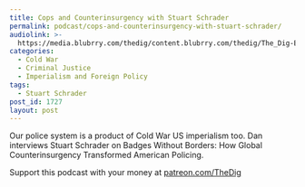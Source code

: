 ```yaml
---
title: Cops and Counterinsurgency with Stuart Schrader
permalink: podcast/cops-and-counterinsurgency-with-stuart-schrader/
audiolink: >-
  https://media.blubrry.com/thedig/content.blubrry.com/thedig/The_Dig-EP_265-Schrader.mp3
categories:
  - Cold War
  - Criminal Justice
  - Imperialism and Foreign Policy
tags:
  - Stuart Schrader
post_id: 1727
layout: post
---
```


Our police system is a product of Cold War US imperialism too. Dan interviews Stuart Schrader on
Badges Without Borders: How Global Counterinsurgency Transformed American Policing.

Support this podcast with your money at
[patreon.com/TheDig](https://patreon.com/TheDig)
